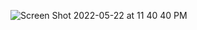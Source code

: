 ![Screen Shot 2022-05-22 at 11 40 40 PM](https://user-images.githubusercontent.com/50247227/169713141-8afd05c7-7ef8-4755-bb6c-b1f7b4676d60.png)
